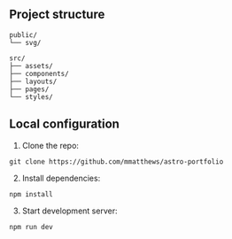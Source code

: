 ## **Project structure**
```
public/
└── svg/

src/
├── assets/
├── components/
├── layouts/
├── pages/
└── styles/

```

## **Local configuration** 
1. Clone the repo:  
```
git clone https://github.com/mmatthews/astro-portfolio
```
2. Install dependencies:
```  
npm install
```
3. Start development server:
```  
npm run dev
```
